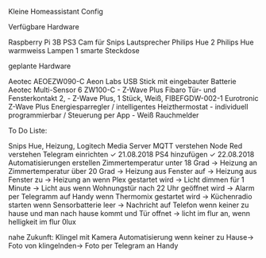 Kleine Homeassistant Config

Verfügbare Hardware

Raspberry Pi 3B
  PS3 Cam für Snips
  Lautsprecher
Philips Hue
  2 Philips Hue warmweiss Lampen
  1 smarte Steckdose

geplante Hardware


Aeotec AEOEZW090-C Aeon Labs USB Stick mit eingebauter Batterie
Aeotec Multi-Sensor 6 ZW100-C - Z-Wave Plus
Fibaro Tür- und Fensterkontakt 2, - Z-Wave Plus, 1 Stück, Weiß, FIBEFGDW-002-1
Eurotronic Z-Wave Plus Energiesparregler / intelligentes Heizthermostat - individuell programmierbar / Steuerung per App - Weiß
Rauchmelder

To Do Liste:

Snips Hue, Heizung, Logitech Media Server
MQTT verstehen
Node Red verstehen
Telegram einrichten ✓ 21.08.2018
PS4 hinzufügen ✓ 22.08.2018
Automatisierungen erstellen
  Zimmertemperatur unter 18 Grad -> Heizung an
  Zimmertemperatur über 20 Grad -> Heizung aus
  Fenster auf -> Heizung aus
  Fenster zu -> Heizung an
  wenn Plex gestartet wird -> Licht dimmen für 1 Minute -> Licht aus
  wenn Wohnungstür nach 22 Uhr geöffnet wird -> Alarm per Telegramm auf Handy
  wenn Thermomix gestartet wird -> Küchenradio starten
  wenn Sensorbatterie leer -> Nachricht auf Telefon
  wenn keiner zu hause und man nach hause kommt und Tür offnet -> licht im flur an, wenn helligkeit im flur 0lux
  
  nahe Zukunft:
  Klingel mit Kamera
    Automatisierung
    wenn keiner zu Hause-> Foto von klingelnden-> Foto per Telegram an Handy
